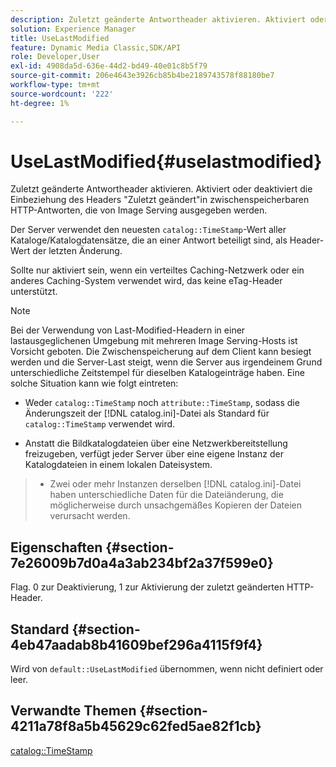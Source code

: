 ```yaml
---
description: Zuletzt geänderte Antwortheader aktivieren. Aktiviert oder deaktiviert die Einbeziehung des Headers "Zuletzt geändert"in zwischenspeicherbaren HTTP-Antworten, die von Image Serving ausgegeben werden.
solution: Experience Manager
title: UseLastModified
feature: Dynamic Media Classic,SDK/API
role: Developer,User
exl-id: 4908da5d-636e-44d2-bd49-40e01c8b5f79
source-git-commit: 206e4643e3926cb85b4be2189743578f88180be7
workflow-type: tm+mt
source-wordcount: '222'
ht-degree: 1%

---
```


# UseLastModified{#uselastmodified}

Zuletzt geänderte Antwortheader aktivieren. Aktiviert oder deaktiviert die Einbeziehung des Headers &quot;Zuletzt geändert&quot;in zwischenspeicherbaren HTTP-Antworten, die von Image Serving ausgegeben werden.

Der Server verwendet den neuesten `catalog::TimeStamp`-Wert aller Kataloge/Katalogdatensätze, die an einer Antwort beteiligt sind, als Header-Wert der letzten Änderung.

Sollte nur aktiviert sein, wenn ein verteiltes Caching-Netzwerk oder ein anderes Caching-System verwendet wird, das keine eTag-Header unterstützt.

>[!NOTE]
>
>Bei der Verwendung von Last-Modified-Headern in einer lastausgeglichenen Umgebung mit mehreren Image Serving-Hosts ist Vorsicht geboten. Die Zwischenspeicherung auf dem Client kann besiegt werden und die Server-Last steigt, wenn die Server aus irgendeinem Grund unterschiedliche Zeitstempel für dieselben Katalogeinträge haben. Eine solche Situation kann wie folgt eintreten:
>
>* Weder `catalog::TimeStamp` noch `attribute::TimeStamp`, sodass die Änderungszeit der [!DNL catalog.ini]-Datei als Standard für `catalog::TimeStamp` verwendet wird.
   >
   >
* Anstatt die Bildkatalogdateien über eine Netzwerkbereitstellung freizugeben, verfügt jeder Server über eine eigene Instanz der Katalogdateien in einem lokalen Dateisystem.
>* Zwei oder mehr Instanzen derselben [!DNL catalog.ini]-Datei haben unterschiedliche Daten für die Dateiänderung, die möglicherweise durch unsachgemäßes Kopieren der Dateien verursacht werden.

>



## Eigenschaften {#section-7e26009b7d0a4a3ab234bf2a37f599e0}

Flag. 0 zur Deaktivierung, 1 zur Aktivierung der zuletzt geänderten HTTP-Header.

## Standard {#section-4eb47aadab8b41609bef296a4115f9f4}

Wird von `default::UseLastModified` übernommen, wenn nicht definiert oder leer.

## Verwandte Themen {#section-4211a78f8a5b45629c62fed5ae82f1cb}

[catalog::TimeStamp](../../../../../is-api/image-catalog/image-serving-api-ref/c-image-catalog-reference/c-image-svg-data-reference/c-image-data-reference/r-timestamp-cat.md#reference-59a27b72f4cb4a53a3baba83214c4ded)
